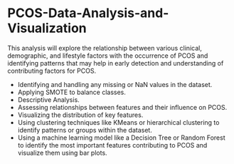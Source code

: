# PCOS-Data-Analysis-and-Visualization
This analysis will explore the relationship between various clinical, demographic, and lifestyle factors with the occurrence of PCOS and identifying patterns that may help in early detection and understanding of contributing factors for PCOS.
* Identifying  and handling any missing or NaN values in the dataset.
* Applying SMOTE to balance classes.
* Descriptive Analysis.
* Assessing relationships between features and their influence on PCOS.
*  Visualizing the distribution of key features.
*  Using clustering techniques like KMeans or hierarchical clustering to identify patterns or groups within the dataset.
*  Using a machine learning model like a Decision Tree or Random Forest to identify the most important features contributing to PCOS and visualize them using bar plots.
